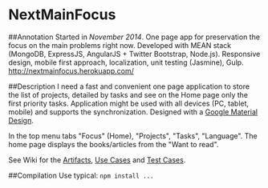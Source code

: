 # NextMainFocus

##Annotation
Started in *November 2014*. One page app for preservation the focus on the main problems right now. Developed with MEAN stack (MongoDB, ExpressJS, AngularJS + Twitter Bootstrap, Node.js). Responsive design, mobile first approach, localization, unit testing (Jasmine), Gulp. http://nextmainfocus.herokuapp.com/

##Description
I need a fast and convenient one page application to store the list of projects, detailed by tasks and see on the Home page only the first priority tasks. Application might be used with all devices (PC, tablet, mobile) and supports the synchronization. Designed with a [Google Material Design](http://www.google.com/design/spec/material-design/introduction.html).

In the top menu tabs "Focus" (Home), "Projects", "Tasks", "Language". The home page displays the books/articles from the "Want to read".

See Wiki for the [Artifacts](https://github.com/e1r0nd/NextMainFocus/wiki/1-Artifacts), [Use Cases](https://github.com/e1r0nd/NextMainFocus/wiki/2-Use-Cases) and [Test Cases](https://github.com/e1r0nd/NextMainFocus/wiki/3-Test-Cases).

##Compilation
Use typical: `npm install ...`
